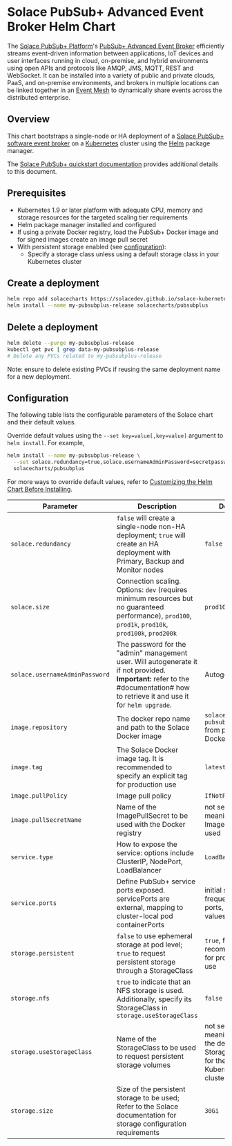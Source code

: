 # Solace PubSub+ Advanced Event Broker Helm Chart

The [Solace PubSub+ Platform](https://solace.com/products/platform/)'s [PubSub+ Advanced Event Broker](https://solace.com/products/event-broker/) efficiently streams event-driven information between applications, IoT devices and user interfaces running in cloud, on-premise, and hybrid environments using open APIs and protocols like AMQP, JMS, MQTT, REST and WebSocket. It can be installed into a variety of public and private clouds, PaaS, and on-premise environments, and brokers in multiple locations can be linked together in an [Event Mesh](https://solace.com/what-is-an-event-mesh/) to dynamically share events across the distributed enterprise.

## Overview

This chart bootstraps a single-node or HA deployment of a [Solace PubSub+ software event broker](https://solace.com/products/event-broker/software/) on a [Kubernetes](http://kubernetes.io) cluster using the [Helm](https://helm.sh) package manager.

The [Solace PubSub+ quickstart documentation](https://github.com/SolaceDev/solace-kubernetes-quickstart/blob/HelmReorg/README.md) provides additional details to this document.

## Prerequisites

* Kubernetes 1.9 or later platform with adequate CPU, memory and storage resources for the targeted scaling tier requirements
* Helm package manager installed and configured
* If using a private Docker registry, load the PubSub+ Docker image and for signed images create an image pull secret
* With persistent storage enabled (see [configuration](#configuration)):
  * Specify a storage class unless using a default storage class in your Kubernetes cluster

## Create a deployment

```bash
helm repo add solacecharts https://solacedev.github.io/solace-kubernetes-quickstart/helm-charts
helm install --name my-pubsubplus-release solacecharts/pubsubplus
```

## Delete a deployment

```bash
helm delete --purge my-pubsubplus-release
kubectl get pvc | grep data-my-pubsubplus-release
# Delete any PVCs related to my-pubsubplus-release
```

Note: ensure to delete existing PVCs if reusing the same deployment name for a new deployment.

## Configuration

The following table lists the configurable parameters of the Solace chart and their default values.

Override default values using the `--set key=value[,key=value]` argument to `helm install`. For example,
```bash
helm install --name my-pubsubplus-release \
  --set solace.redundancy=true,solace.usernameAdminPassword=secretpassword \
  solacecharts/pubsubplus
```

For more ways to override default values, refer to [Customizing the Helm Chart Before Installing](//helm.sh/docs/using_helm/#customizing-the-chart-before-installing).

| Parameter                      | Description                                                                                             | Default                                                 |
| ------------------------------ | ------------------------------------------------------------------------------------------------------- | ------------------------------------------------------- |
| `solace.redundancy`            | `false` will create a single-node non-HA deployment; `true` will create an HA deployment with Primary, Backup and Monitor nodes | `false` |
| `solace.size`                  | Connection scaling. Options: `dev` (requires minimum resources but no guaranteed performance), `prod100`, `prod1k`, `prod10k`, `prod100k`, `prod200k` | `prod100` | `prod100` |
| `solace.usernameAdminPassword` | The password for the "admin" management user. Will autogenerate it if not provided. **Important:** refer to the #documentation# how to retrieve it and use it for `helm upgrade`. | Autogenerate |
| `image.repository`             | The docker repo name and path to the Solace Docker image                                                | `solace/solace-pubsub-standard` from public DockerHub   |
| `image.tag`                    | The Solace Docker image tag. It is recommended to specify an explicit tag for production use            | `latest`                                                |
| `image.pullPolicy`             | Image pull policy                                                                                       | `IfNotPresent`                                          |
| `image.pullSecretName`         | Name of the ImagePullSecret to be used with the Docker registry                                         | not set, meaning no ImagePullSecret used                |
| `service.type`                 | How to expose the service: options include ClusterIP, NodePort, LoadBalancer                            | `LoadBalancer`                                          |
| `service.ports`                | Define PubSub+ service ports exposed. servicePorts are external, mapping to cluster-local pod containerPorts | initial set of frequently used ports, refer to values.yaml |
| `storage.persistent`           | `false` to use ephemeral storage at pod level; `true` to request persistent storage through a StorageClass | `true`, false is not recommended for production use  |
| `storage.nfs`                  | `true` to indicate that an NFS storage is used. Additionally, specify its StorageClass in `storage.useStorageClass` | `false` |
| `storage.useStorageClass`      | Name of the StorageClass to be used to request persistent storage volumes                               | not set, meaning to use the default StorageClass for the Kubernetes cluster |
| `storage.size`                 | Size of the persistent storage to be used; Refer to the Solace documentation for storage configuration requirements | `30Gi` |


